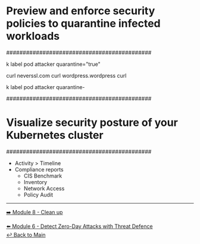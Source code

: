 # Preview and enforce security policies to quarantine infected workloads
############################################

k label pod attacker quarantine="true"

curl neverssl.com
curl wordpress.wordpress
curl 

k label pod attacker quarantine-

############################################
# Visualize security posture of your Kubernetes cluster 
############################################

- Activity > Timeline
- Compliance reports
  - CIS Benchmark
  - Inventory
  - Network Access
  - Policy Audit

--- 

[:arrow_right: Module 8 - Clean up](/modules/module-8-clean-up.md)  <br>

[:arrow_left: Module 6 - Detect Zero-Day Attacks with Threat Defence](/modules/module-6-threat-defence.md)  
[:leftwards_arrow_with_hook: Back to Main](/README.md)  